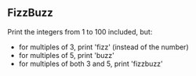 ## FizzBuzz

Print the integers from 1 to 100 included, but:
- for multiples of 3, print 'fizz' (instead of the number)
- for multiples of 5, print 'buzz'
- for multiples of both 3 and 5, print 'fizzbuzz'
